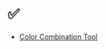 <html lang="en">
<head>
  <meta charset="UTF-8">
</head>
<body>
  <h1>✅ </h1>
  <ul>
    <li>
      <a href="https://ladnur.github.io/color-combination-tool/colorgenerator.html">Color Combination Tool</a>
    </li>
    <!-- Add more projects here -->
  </ul>
</body>
</html>
